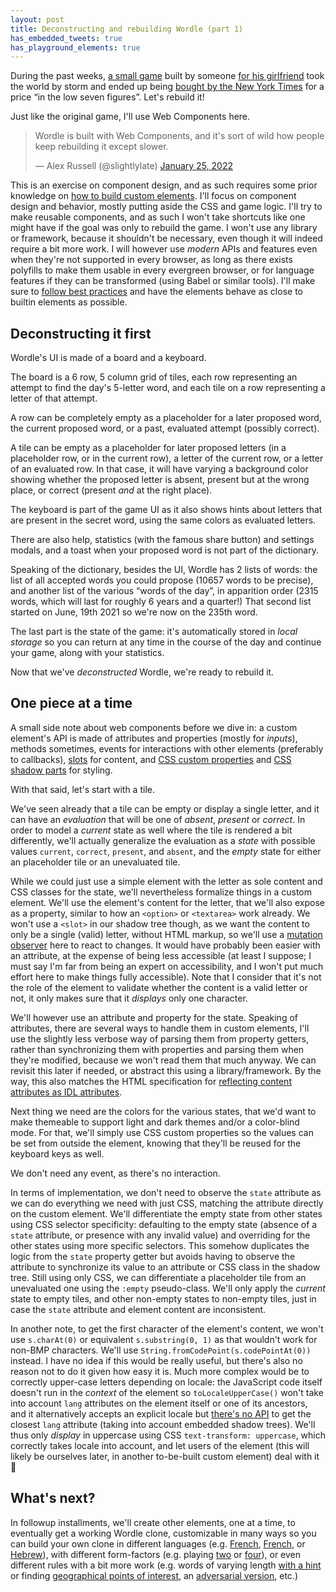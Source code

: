 ```yaml
---
layout: post
title: Deconstructing and rebuilding Wordle (part 1)
has_embedded_tweets: true
has_playground_elements: true
---
```


During the past weeks, [a small game](https://www.powerlanguage.co.uk/wordle/) built by someone [for his girlfriend](https://www.nytimes.com/2022/01/03/technology/wordle-word-game-creator.html) took the world by storm and ended up being [bought by the New York Times](https://www.nytimes.com/2022/01/31/business/media/new-york-times-wordle.html) for a price “in the low seven figures”. Let's rebuild it!

Just like the original game, I'll use Web Components here.

<blockquote class="twitter-tweet" data-dnt="true" data-align="center"><p lang="en" dir="ltr">Wordle is built with Web Components, and it&#39;s sort of wild how people keep rebuilding it except slower.</p>&mdash; Alex Russell (@slightlylate) <a href="https://twitter.com/slightlylate/status/1486027365482262530?ref_src=twsrc%5Etfw">January 25, 2022</a></blockquote>

This is an exercise on component design, and as such requires some prior knowledge on [how to build custom elements](https://developer.mozilla.org/en-US/docs/Web/Web_Components/Using_custom_elements).
I'll focus on component design and behavior, mostly putting aside the CSS and game logic.
I'll try to make reusable components, and as such I won't take shortcuts like one might have if the goal was only to rebuild the game.
I won't use any library or framework, because it shouldn't be necessary, even though it will indeed require a bit more work.
I will however use *modern* APIs and features even when they're not supported in every browser, as long as there exists polyfills to make them usable in every evergreen browser, or for language features if they can be transformed (using Babel or similar tools).
I'll make sure to [follow best practices](https://developers.google.com/web/fundamentals/web-components/best-practices) and have the elements behave as close to builtin elements as possible.

Deconstructing it first
-----------------------

Wordle's UI is made of a board and a keyboard.

The board is a 6 row, 5 column grid of tiles,
each row representing an attempt to find the day's 5-letter word,
and each tile on a row representing a letter of that attempt.

A row can be completely empty as a placeholder for a later proposed word, the current proposed word, or a past, evaluated attempt (possibly correct).

A tile can be empty as a placeholder for later proposed letters (in a placeholder row, or in the current row), a letter of the current row, or a letter of an evaluated row.
In that case, it will have varying a background color showing whether the proposed letter is absent, present but at the wrong place, or correct (present *and* at the right place).

The keyboard is part of the game UI as it also shows hints about letters that are present in the secret word, using the same colors as evaluated letters.

There are also help, statistics (with the famous share button) and settings modals, and a toast when your proposed word is not part of the dictionary.

Speaking of the dictionary, besides the UI, Wordle has 2 lists of words: the list of all accepted words you could propose (10657 words to be precise), and another list of the various “words of the day”, in apparition order (2315 words, which will last for roughly 6 years and a quarter!)
That second list started on June, 19th 2021 so we're now on the 235th word.

The last part is the state of the game: it's automatically stored in *local storage* so you can return at any time in the course of the day and continue your game, along with your statistics.

Now that we've *deconstructed* Wordle, we're ready to rebuild it.

One piece at a time
-------------------

A small side note about web components before we dive in:
a custom element's API is made of attributes and properties (mostly for *inputs*), methods sometimes, events for interactions with other elements (preferably to callbacks), [slots](https://developer.mozilla.org/en-US/docs/Web/HTML/Element/slot) for content, and [CSS custom properties](https://developer.mozilla.org/en-US/docs/Web/CSS/Using_CSS_custom_properties) and [CSS shadow parts](https://developer.mozilla.org/en-US/docs/Web/CSS/::part) for styling.

With that said, let's start with a tile.

We've seen already that a tile can be empty or display a single letter, and it can have an *evaluation* that will be one of *absent*, *present* or *correct*.
In order to model a *current* state as well where the tile is rendered a bit differently, we'll actually generalize the evaluation as a *state* with possible values `current`, `correct`, `present`, and `absent`, and the *empty* state for either an placeholder tile or an unevaluated tile.

While we could just use a simple element with the letter as sole content and CSS classes for the state, we'll nevertheless formalize things in a custom element.
We'll use the element's content for the letter, that we'll also expose as a property, similar to how an `<option>` or `<textarea>` work already.
We won't use a `<slot>` in our shadow tree though, as we want the content to only be a single (valid) letter, without HTML markup, so we'll use a [mutation observer](https://developer.mozilla.org/en-US/docs/Web/API/MutationObserver) here to react to changes.
It would have probably been easier with an attribute, at the expense of being less accessible (at least I suppose; I must say I'm far from being an expert on accessibility, and I won't put much effort here to make things fully accessible).
Note that I consider that it's not the role of the element to validate whether the content is a valid letter or not, it only makes sure that it *displays* only one character.

We'll however use an attribute and property for the state.
Speaking of attributes, there are several ways to handle them in custom elements,
I'll use the slightly less verbose way of parsing them from property getters,
rather than synchronizing them with properties and parsing them when they're modified,
because we won't read them that much anyway.
We can revisit this later if needed, or abstract this using a library/framework.
By the way, this also matches the HTML specification for [reflecting content attributes as IDL attributes](https://html.spec.whatwg.org/multipage/common-dom-interfaces.html#reflecting-content-attributes-in-idl-attributes).

Next thing we need are the colors for the various states, that we'd want to make themeable to support light and dark themes and/or a color-blind mode.
For that, we'll simply use CSS custom properties so the values can be set from outside the element, knowing that they'll be reused for the keyboard keys as well.

We don't need any event, as there's no interaction.

In terms of implementation, we don't need to observe the `state` attribute as we can do everything we need with just CSS, matching the attribute directly on the custom element.
We'll differentiate the empty state from other states using CSS selector specificity: defaulting to the empty state (absence of a `state` attribute, or presence with any invalid value) and overriding for the other states using more specific selectors.
This somehow duplicates the logic from the `state` property getter but avoids having to observe the attribute to synchronize its value to an attribute or CSS class in the shadow tree.
Still using only CSS, we can differentiate a placeholder tile from an unevaluated one using the `:empty` pseudo-class.
We'll only apply the *current* state to empty tiles, and other non-empty states to non-empty tiles, just in case the `state` attribute and element content are inconsistent.

In another note, to get the first character of the element's content, we won't use `s.charAt(0)` or equivalent `s.substring(0, 1)` as that wouldn't work for non-BMP characters.
We'll use `String.fromCodePoint(s.codePointAt(0))` instead.
I have no idea if this would be really useful, but there's also no reason not to do it given how easy it is.
Much more complex would be to correctly upper-case letters depending on locale: the JavaScript code itself doesn't run in the *context* of the element so `toLocaleUpperCase()` won't take into account `lang` attributes on the element itself or one of its ancestors, and it alternatively accepts an explicit locale but [there's no API](https://github.com/whatwg/html/issues/7039) to get the closest `lang` attribute (taking into account embedded shadow trees).
We'll thus only *display* in uppercase using CSS `text-transform: uppercase`, which correctly takes locale into account, and let users of the element (this will likely be ourselves later, in another to-be-built custom element) deal with it 🤷

<playground-ide project-src="/wordle-elements/wordle-tile.project.json" html-file="wordle-tile.html"></playground-ide>

What's next?
------------

In followup installments, we'll create other elements, one at a time, to eventually get a working Wordle clone, customizable in many ways so you can build your own clone in different languages (e.g. [French](https://wordle.louan.me), [French](https://www.solitaire-play.com/lemot/), or [Hebrew](https://wordleheb.web.app/)), with different form-factors (e.g. playing [two](https://zaratustra.itch.io/dordle) or [four](https://quordle.com/)), or even different rules with a bit more work (e.g. words of varying length [with a hint](https://sutom.nocle.fr/) or finding [geographical points of interest](https://wordlemonde.fr/), an [adversarial version](https://qntm.org/files/wordle/), etc.)
